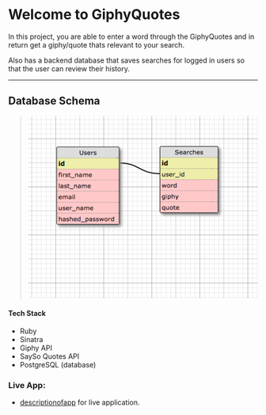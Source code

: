 Welcome to GiphyQuotes
===================


In this project, you are able to enter a word through the GiphyQuotes and in return get a giphy/quote thats relevant to your search.

Also has a backend database that saves searches for logged in users so that the user can review their history.

----------


Database Schema
-------------

> 
> ![](https://github.com/Jwarholic/GiphyQuotes/blob/master/schema.png?raw=true)


#### <i class="icon-pencil"></i> Tech Stack
* Ruby
* Sinatra
* Giphy API
* SaySo Quotes API
* PostgreSQL (database)


### Live App:

 * [descriptionofapp](linknoquotes) for live application.
